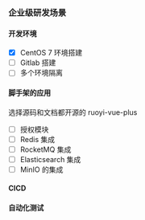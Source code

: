### 企业级研发场景

#### 开发环境

- [x] CentOS 7 环境搭建
- [ ] Gitlab 搭建
- [ ] 多个环境隔离

#### 脚手架的应用

选择源码和文档都开源的 ruoyi-vue-plus

- [ ] 授权模块
- [ ] Redis 集成
- [ ] RocketMQ 集成
- [ ] Elasticsearch 集成
- [ ] MinIO 的集成

#### CICD

#### 自动化测试


